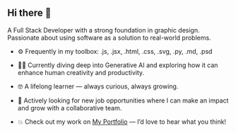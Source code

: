 ## Hi there 👋

<!--
**sandyFit/sandyFit** is a ✨ _special_ ✨ repository because its `README.md` (this file) appears on your GitHub profile.

Here are some ideas to get you started:

- 🔭 I’m currently working on ...
- 🌱 I’m currently learning ...
- 👯 I’m looking to collaborate on ...
- 🤔 I’m looking for help with ...
- 💬 Ask me about ...
- 📫 How to reach me: ...
- 😄 Pronouns: ...
- ⚡ Fun fact: ...
-->
A Full Stack Developer with a strong foundation in graphic design. Passionate about using software as a solution to real-world problems. 

- ⚙️ Frequently in my toolbox: .js, .jsx, .html, .css, .svg, .py, .md, .psd
  
- 🧑‍🎓 Currently diving deep into Generative AI and exploring how it can enhance human creativity and productivity.

- 🤓 A lifelong learner — always curious, always growing.

- 🤔 Actively looking for new job opportunities where I can make an impact and grow with a collaborative team.

- 💥 Check out my work on [My Portfolio](https://trishramos.com) — I’d love to hear what you think!
